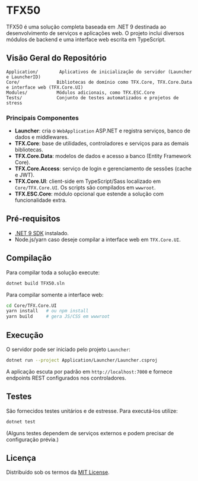 # TFX50

TFX50 é uma solução completa baseada em .NET 9 destinada ao desenvolvimento de serviços e aplicações web. O projeto inclui diversos módulos de backend e uma interface web escrita em TypeScript.

## Visão Geral do Repositório

```
Application/        Aplicativos de inicialização do servidor (Launcher e LauncherID)
Core/              Bibliotecas de domínio como TFX.Core, TFX.Core.Data e interface web (TFX.Core.UI)
Modules/           Módulos adicionais, como TFX.ESC.Core
Tests/             Conjunto de testes automatizados e projetos de stress
```

### Principais Componentes

- **Launcher**: cria o `WebApplication` ASP.NET e registra serviços, banco de dados e middlewares.
- **TFX.Core**: base de utilidades, controladores e serviços para as demais bibliotecas.
- **TFX.Core.Data**: modelos de dados e acesso a banco (Entity Framework Core).
- **TFX.Core.Access**: serviço de login e gerenciamento de sessões (cache e JWT).
- **TFX.Core.UI**: client-side em TypeScript/Sass localizado em `Core/TFX.Core.UI`. Os scripts são compilados em `wwwroot`.
- **TFX.ESC.Core**: módulo opcional que estende a solução com funcionalidade extra.

## Pré‑requisitos

- [.NET 9 SDK](https://dotnet.microsoft.com/) instalado.
- Node.js/yarn caso deseje compilar a interface web em `TFX.Core.UI`.

## Compilação

Para compilar toda a solução execute:

```bash
dotnet build TFX50.sln
```

Para compilar somente a interface web:

```bash
cd Core/TFX.Core.UI
yarn install   # ou npm install
yarn build     # gera JS/CSS em wwwroot
```

## Execução

O servidor pode ser iniciado pelo projeto `Launcher`:

```bash
dotnet run --project Application/Launcher/Launcher.csproj
```

A aplicação escuta por padrão em `http://localhost:7000` e fornece endpoints REST configurados nos controladores.

## Testes

São fornecidos testes unitários e de estresse. Para executá‑los utilize:

```bash
dotnet test
```

(Alguns testes dependem de serviços externos e podem precisar de configuração prévia.)

## Licença

Distribuído sob os termos da [MIT License](LICENSE).
